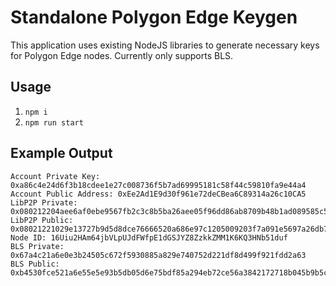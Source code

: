 # Standalone Polygon Edge Keygen

This application uses existing NodeJS libraries to generate necessary keys for Polygon Edge nodes. Currently only supports BLS.

## Usage

1. `npm i`
2. `npm run start`

## Example Output

```
Account Private Key: 0xa86c4e24d6f3b18cdee1e27c008736f5b7ad69995181c58f44c59810fa9e44a4
Account Public Address: 0xEe2Ad1E9d30f961e72deCBea6C89314a26c10CA5
LibP2P Private: 0x080212204aee6af0ebe9567fb2c3c8b5ba26aee05f96dd86ab8709b48b1ad089585c51b4
LibP2P Public: 0x08021221029e13727b9d5d8dce76666520a686e97c1205009203f7a091e5697a26db7b2bbe
Node ID: 16Uiu2HAm64jbVLpUJdFWfpE1dGSJYZ8ZzkkZMM1K6KQ3HNb51duf
BLS Private: 0x67a4c21a6e0e3b24505c672f5930885a829e740752d221df8d499f921fdd2a63
BLS Public: 0xb4530fce521a6e55e5e93b5db05d6e75bdf85a294eb72ce56a3842172718b045b9b5cd07b1224fee9e17d222a6f91c0c
```